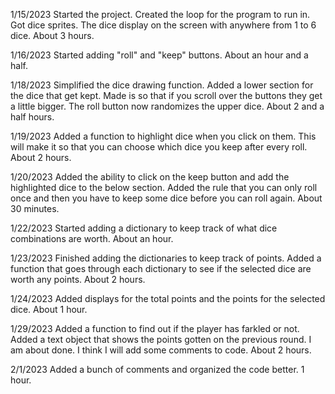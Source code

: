 1/15/2023
Started the project. Created the loop for the program to run in. Got dice sprites. The dice display on the screen with anywhere from 1 to 6 dice. About 3 hours.

1/16/2023
Started adding "roll" and "keep" buttons. About an hour and a half.

1/18/2023
Simplified the dice drawing function. Added a lower section for the dice that get kept. Made is so that if you scroll over the buttons they get a little bigger. The roll button now randomizes the upper dice. About 2 and a half hours.

1/19/2023
Added a function to highlight dice when you click on them. This will make it so that you can choose which dice you keep after every roll. About 2 hours.

1/20/2023
Added the ability to click on the keep button and add the highlighted dice to the below section. Added the rule that you can only roll once and then you have to keep some dice before you can roll again. About 30 minutes.

1/22/2023
Started adding a dictionary to keep track of what dice combinations are worth. About an hour.

1/23/2023
Finished adding the dictionaries to keep track of points. Added a function that goes through each dictionary to see if the selected dice are worth any points. About 2 hours.

1/24/2023
Added displays for the total points and the points for the selected dice. About 1 hour.

1/29/2023
Added a function to find out if the player has farkled or not. Added a text object that shows the points gotten on the previous round. I am about done. I think I will add some comments to code. About 2 hours.

2/1/2023
Added a bunch of comments and organized the code better. 1 hour.